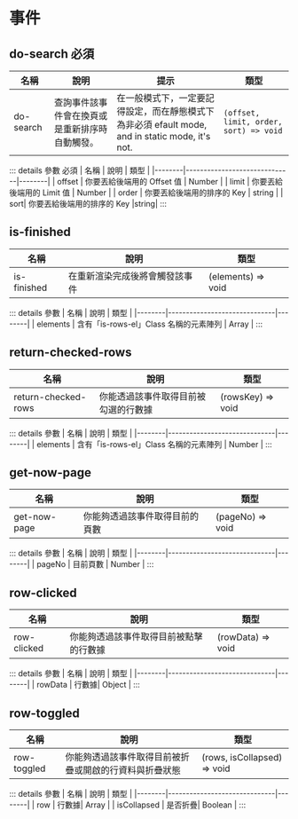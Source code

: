 # 事件

## do-search <Badge type="danger">必須</Badge>

| 名稱      | 說明                                                                             | 提示                                                                                            | 類型                                   |
| --------- | -------------------------------------------------------------------------------- | ----------------------------------------------------------------------------------------------- | -------------------------------------- |
| do-search | 查詢事件<span class="text-red-500">該事件會在換頁或是重新排序時自動觸發。</span> | 在一般模式下，一定要記得設定，而在靜態模式下為非必須 efault mode, and in static mode, it's not. | `(offset, limit, order, sort) => void` |

::: details 參數 <Badge type="danger">必須</Badge>
| 名稱 | 說明 | 類型 |
|--------|------------------------------|--------|
| offset | 你要丟給後端用的 Offset 值 | Number |
| limit | 你要丟給後端用的 Limit 值 | Number |
| order | 你要丟給後端用的排序的 Key | string |
| sort| 你要丟給後端用的排序的 Key |string|
:::

## is-finished

| 名稱        | 說明                           | 類型               |
| ----------- | ------------------------------ | ------------------ |
| is-finished | 在重新渲染完成後將會觸發該事件 | (elements) => void |

::: details 參數
| 名稱 | 說明 | 類型 |
|--------|------------------------------|--------|
| elements | 含有「is-rows-el」Class 名稱的元素陣列 | Array |
:::

## return-checked-rows

| 名稱                | 說明                                 | 類型              |
| ------------------- | ------------------------------------ | ----------------- |
| return-checked-rows | 你能透過該事件取得目前被勾選的行數據 | (rowsKey) => void |

::: details 參數
| 名稱 | 說明 | 類型 |
|--------|------------------------------|--------|
| elements | 含有「is-rows-el」Class 名稱的元素陣列 | Number |
:::

## get-now-page

| 名稱         | 說明                           | 類型             |
| ------------ | ------------------------------ | ---------------- |
| get-now-page | 你能夠透過該事件取得目前的頁數 | (pageNo) => void |

::: details 參數
| 名稱 | 說明 | 類型 |
|--------|------------------------------|--------|
| pageNo | 目前頁數 | Number |
:::

## row-clicked

| 名稱        | 說明                                   | 類型              |
| ----------- | -------------------------------------- | ----------------- |
| row-clicked | 你能夠透過該事件取得目前被點擊的行數據 | (rowData) => void |

::: details 參數
| 名稱 | 說明 | 類型 |
|--------|------------------------------|--------|
| rowData | 行數據| Object |
:::

## row-toggled

| 名稱        | 說明                                                   | 類型                        |
| ----------- | ------------------------------------------------------ | --------------------------- |
| row-toggled | 你能夠透過該事件取得目前被折疊或開啟的行資料與折疊狀態 | (rows, isCollapsed) => void |

::: details 參數
| 名稱 | 說明 | 類型 |
|--------|------------------------------|--------|
| row | 行數據| Array |
| isCollapsed | 是否折疊| Boolean |
:::
